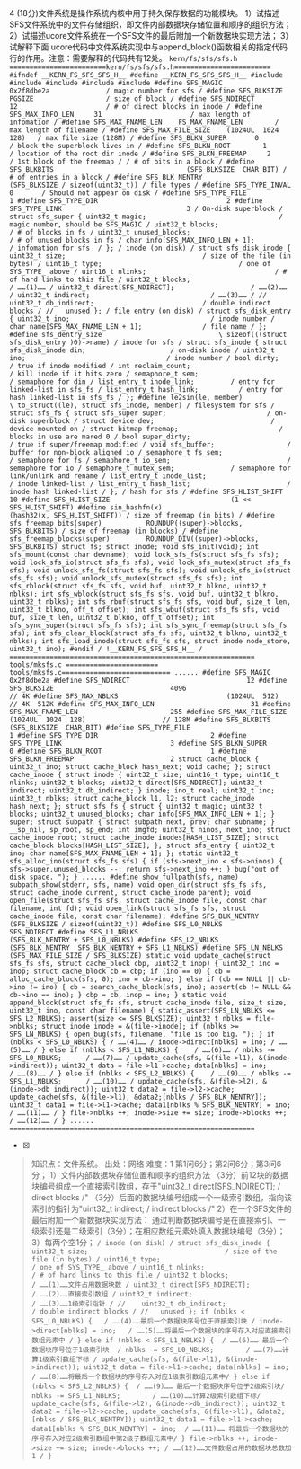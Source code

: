 4
(18分)文件系统是操作系统内核中用于持久保存数据的功能模块。
1）试描述SFS文件系统中的文件存储组织，即文件内部数据块存储位置和顺序的组织方法；
2）试描述ucore文件系统在一个SFS文件的最后附加一个新数据块实现方法；
3）试解释下面 ucore代码中文件系统实现中与append_block()函数相关的指定代码行的作用。注意：需要解释的代码共有12处。
    ```
	    kern/fs/sfs/sfs.h
	    ========================kern/fs/sfs/sfs.h========================
	    #ifndef __KERN_FS_SFS_SFS_H__
	    #define __KERN_FS_SFS_SFS_H__
	    #include
	    #include
	    #include
	    #include
	    #include
	    #define SFS_MAGIC            0x2f8dbe2a              / magic number for sfs /
	    #define SFS_BLKSIZE          PGSIZE                  / size of block /
	    #define SFS_NDIRECT          12                      / # of direct blocks in inode /
	    #define SFS_MAX_INFO_LEN     31                      / max length of infomation /
	    #define SFS_MAX_FNAME_LEN    FS_MAX_FNAME_LEN        / max length of filename /
	    #define SFS_MAX_FILE_SIZE    (1024UL  1024  128)   / max file size (128M) /
	    #define SFS_BLKN_SUPER       0                   / block the superblock lives in /
	    #define SFS_BLKN_ROOT        1                   / location of the root dir inode /
	    #define SFS_BLKN_FREEMAP     2                   / 1st block of the freemap /
	    / # of bits in a block /
	    #define SFS_BLKBITS                                 (SFS_BLKSIZE  CHAR_BIT)
	    / # of entries in a block /
	    #define SFS_BLK_NENTRY                              (SFS_BLKSIZE / sizeof(uint32_t))
	    / file types /
	    #define SFS_TYPE_INVAL                              0       / Should not appear on disk /
	    #define SFS_TYPE_FILE                               1
	    #define SFS_TYPE_DIR                                2
	    #define SFS_TYPE_LINK                               3
	    /
	      On-disk superblock
	     /
	    struct sfs_super {
	        uint32_t magic;                                 / magic number, should be SFS_MAGIC /
	        uint32_t blocks;                                / # of blocks in fs /
	        uint32_t unused_blocks;                         / # of unused blocks in fs /
	        char info[SFS_MAX_INFO_LEN + 1];                / infomation for sfs  /
	    };
	    / inode (on disk) /
	    struct sfs_disk_inode {
	        uint32_t size;                                  / size of the file (in bytes) /
	        uint16_t type;                                  / one of SYS_TYPE_ above /
	        uint16_t nlinks;                                / # of hard links to this file /
	        uint32_t blocks;                                / ……(1)…… /
	        uint32_t direct[SFS_NDIRECT];                   / ……(2)…… /
	        uint32_t indirect;                              / ……(3)…… /
	    //    uint32_t db_indirect;                           / double indirect blocks /
	    //   unused
	    };
	    / file entry (on disk) /
	    struct sfs_disk_entry {
	        uint32_t ino;                                   / inode number /
	        char name[SFS_MAX_FNAME_LEN + 1];               / file name /
	    };
	    #define sfs_dentry_size                             \
	        sizeof(((struct sfs_disk_entry )0)->name)
	    / inode for sfs /
	    struct sfs_inode {
	        struct sfs_disk_inode din;                     / on-disk inode /
	        uint32_t ino;                                   / inode number /
	        bool dirty;                                     / true if inode modified /
	        int reclaim_count;                              / kill inode if it hits zero /
	        semaphore_t sem;                                / semaphore for din /
	        list_entry_t inode_link;         / entry for linked-list in sfs_fs /
	        list_entry_t hash_link;          / entry for hash linked-list in sfs_fs /
	    };
	    #define le2sin(le, member)                          \
	        to_struct((le), struct sfs_inode, member)
	    / filesystem for sfs /
	    struct sfs_fs {
	        struct sfs_super super;                         / on-disk superblock /
	        struct device dev;                             / device mounted on /
	        struct bitmap freemap;                         / blocks in use are mared 0 /
	        bool super_dirty;                               / true if super/freemap modified /
	        void sfs_buffer;                  / buffer for non-block aligned io /
	        semaphore_t fs_sem;                             / semaphore for fs /
	        semaphore_t io_sem;                             / semaphore for io /
	        semaphore_t mutex_sem;              / semaphore for link/unlink and rename /
	        list_entry_t inode_list;                        / inode linked-list /
	        list_entry_t hash_list;                        / inode hash linked-list /
	    };
	    / hash for sfs /
	    #define SFS_HLIST_SHIFT                             10
	    #define SFS_HLIST_SIZE                              (1 << SFS_HLIST_SHIFT)
	    #define sin_hashfn(x)                               (hash32(x, SFS_HLIST_SHIFT))
	    / size of freemap (in bits) /
	    #define sfs_freemap_bits(super)           ROUNDUP((super)->blocks, SFS_BLKBITS)
	    / size of freemap (in blocks) /
	    #define sfs_freemap_blocks(super)         ROUNDUP_DIV((super)->blocks, SFS_BLKBITS)
	    struct fs;
	    struct inode;
	    void sfs_init(void);
	    int sfs_mount(const char devname);
	    void lock_sfs_fs(struct sfs_fs sfs);
	    void lock_sfs_io(struct sfs_fs sfs);
	    void lock_sfs_mutex(struct sfs_fs sfs);
	    void unlock_sfs_fs(struct sfs_fs sfs);
	    void unlock_sfs_io(struct sfs_fs sfs);
	    void unlock_sfs_mutex(struct sfs_fs sfs);
	    int sfs_rblock(struct sfs_fs sfs, void buf, uint32_t blkno, uint32_t nblks);
	    int sfs_wblock(struct sfs_fs sfs, void buf, uint32_t blkno, uint32_t nblks);
	    int sfs_rbuf(struct sfs_fs sfs, void buf, size_t len, uint32_t blkno, off_t offset);
	    int sfs_wbuf(struct sfs_fs sfs, void buf, size_t len, uint32_t blkno, off_t offset);
	    int sfs_sync_super(struct sfs_fs sfs);
	    int sfs_sync_freemap(struct sfs_fs sfs);
	    int sfs_clear_block(struct sfs_fs sfs, uint32_t blkno, uint32_t nblks);
	    int sfs_load_inode(struct sfs_fs sfs, struct inode node_store, uint32_t ino);
	    #endif / !__KERN_FS_SFS_SFS_H__ /
	    =============================================================
	    tools/mksfs.c
	    ======================= tools/mksfs.c===========================
	    ......
	    #define SFS_MAGIC                               0x2f8dbe2a
	    #define SFS_NDIRECT                             12
	    #define SFS_BLKSIZE                             4096                                    // 4K
	    #define SFS_MAX_NBLKS                           (1024UL  512)                          // 4K  512K
	    #define SFS_MAX_INFO_LEN                        31
	    #define SFS_MAX_FNAME_LEN                       255
	    #define SFS_MAX_FILE_SIZE                       (1024UL  1024  128)                   // 128M
	    #define SFS_BLKBITS                             (SFS_BLKSIZE  CHAR_BIT)
	    #define SFS_TYPE_FILE                           1
	    #define SFS_TYPE_DIR                            2
	    #define SFS_TYPE_LINK                           3
	    #define SFS_BLKN_SUPER                          0
	    #define SFS_BLKN_ROOT                           1
	    #define SFS_BLKN_FREEMAP                        2
	    struct cache_block {
	        uint32_t ino;
	        struct cache_block hash_next;
	        void cache;
	    };
	    struct cache_inode {
	        struct inode {
	            uint32_t size;
	            uint16_t type;
	            uint16_t nlinks;
	            uint32_t blocks;
	            uint32_t direct[SFS_NDIRECT];
	            uint32_t indirect;
	            uint32_t db_indirect;
	        } inode;
	        ino_t real;
	        uint32_t ino;
	        uint32_t nblks;
	        struct cache_block l1, l2;
	        struct cache_inode hash_next;
	    };
	    struct sfs_fs {
	        struct {
	            uint32_t magic;
	            uint32_t blocks;
	            uint32_t unused_blocks;
	            char info[SFS_MAX_INFO_LEN + 1];
	        } super;
	        struct subpath {
	            struct subpath next, prev;
	            char subname;
	        } __sp_nil, sp_root, sp_end;
	        int imgfd;
	        uint32_t ninos, next_ino;
	        struct cache_inode root;
	        struct cache_inode inodes[HASH_LIST_SIZE];
	        struct cache_block blocks[HASH_LIST_SIZE];
	    };
	    struct sfs_entry {
	        uint32_t ino;
	        char name[SFS_MAX_FNAME_LEN + 1];
	    };
	    static uint32_t
	    sfs_alloc_ino(struct sfs_fs sfs) {
	        if (sfs->next_ino < sfs->ninos) {
	            sfs->super.unused_blocks --;
	            return sfs->next_ino ++;
	        }
	        bug("out of disk space.
	");
	    }
	    ......
	    #define show_fullpath(sfs, name) subpath_show(stderr, sfs, name)
	    void open_dir(struct sfs_fs sfs, struct cache_inode current, struct cache_inode parent);
	    void open_file(struct sfs_fs sfs, struct cache_inode file, const char filename, int fd);
	    void open_link(struct sfs_fs sfs, struct cache_inode file, const char filename);
	    #define SFS_BLK_NENTRY                          (SFS_BLKSIZE / sizeof(uint32_t))
	    #define SFS_L0_NBLKS                            SFS_NDIRECT
	    #define SFS_L1_NBLKS                            (SFS_BLK_NENTRY + SFS_L0_NBLKS)
	    #define SFS_L2_NBLKS                            (SFS_BLK_NENTRY  SFS_BLK_NENTRY + SFS_L1_NBLKS)
	    #define SFS_LN_NBLKS                            (SFS_MAX_FILE_SIZE / SFS_BLKSIZE)
	    static void
	    update_cache(struct sfs_fs sfs, struct cache_block cbp, uint32_t inop) {
	        uint32_t ino = inop;
	        struct cache_block cb = cbp;
	        if (ino == 0) {
	            cb = alloc_cache_block(sfs, 0);
	            ino = cb->ino;
	        }
	        else if (cb == NULL || cb->ino != ino) {
	            cb = search_cache_block(sfs, ino);
	            assert(cb != NULL && cb->ino == ino);
	        }
	        cbp = cb, inop = ino;
	    }
	    static void
	    append_block(struct sfs_fs sfs, struct cache_inode file, size_t size, uint32_t ino, const char filename) {
	        static_assert(SFS_LN_NBLKS <= SFS_L2_NBLKS);
	        assert(size <= SFS_BLKSIZE);
	        uint32_t nblks = file->nblks;
	        struct inode inode = &(file->inode);
	        if (nblks >= SFS_LN_NBLKS) {
	            open_bug(sfs, filename, "file is too big.
	");
	        }
	        if (nblks < SFS_L0_NBLKS) {	/ ……(4)…… /
	            inode->direct[nblks] = ino;	/ ……(5)…… /
	        }
	        else if (nblks < SFS_L1_NBLKS) {	/ ……(6)…… /
	            nblks -= SFS_L0_NBLKS;		/ ……(7)…… /
	            update_cache(sfs, &(file->l1), &(inode->indirect));
	            uint32_t data = file->l1->cache;
	            data[nblks] = ino;			/ ……(8)…… /
	        }
	        else if (nblks < SFS_L2_NBLKS) {	/ ……(9)…… /
	            nblks -= SFS_L1_NBLKS;		/ ……(10)…… /
	            update_cache(sfs, &(file->l2), &(inode->db_indirect));
	            uint32_t data2 = file->l2->cache;
	            update_cache(sfs, &(file->l1), &data2;[nblks / SFS_BLK_NENTRY]);
	            uint32_t data1 = file->l1->cache;
	            data1[nblks % SFS_BLK_NENTRY] = ino;	/ ……(11)…… /
	        }
	        file->nblks ++;
	        inode->size += size;
	        inode->blocks ++;	/ ……(12)…… /
	    }
	    ......
	    =============================================================
	    ```
    
- [x]  

> 知识点：文件系统。
> 出处：网络
> 难度：1
> 第1问6分；第2问6分；第3问6分；
> 1）文件内部数据块存储位置和顺序的组织方法
> （3分）前12块的数据块编号组成一个直接索引数组，存于"uint32_t direct[SFS_NDIRECT]; / direct blocks /"
> （3分）后面的数据块编号组成一个一级索引数组，指向该索引的指针为"uint32_t indirect; / indirect blocks /"
> 2）在一个SFS文件的最后附加一个新数据块实现方法：
> 通过判断数据块编号是在直接索引、一级索引还是二级索引（3分）；在相应数组元素处填入数据块编号（3分）；
> 3）每两个空1分；
>     ```
>     / inode (on disk) /
>     struct sfs_disk_inode {
>         uint32_t size;                                  / size of the file (in bytes) /
>         uint16_t type;                                  / one of SYS_TYPE_ above /
>         uint16_t nlinks;                                / # of hard links to this file /
>         uint32_t blocks;                                / ……(1)……文件占用数据块数 /
>         uint32_t direct[SFS_NDIRECT];                   / ……(2)……直接索引数组 /
>         uint32_t indirect;                              / ……(3)……1级索引指针 /
>     //    uint32_t db_indirect;                           / double indirect blocks /
>     //   unused
>     };
>         if (nblks < SFS_L0_NBLKS) {	/ ……(4)……最后一个数据块序号位于直接索引块 /
>             inode->direct[nblks] = ino;	/ ……(5)……将最后一个数据块的序号存入对应直接索引数组元素中 /
>         }
>         else if (nblks < SFS_L1_NBLKS) {	/ ……(6)…… 最后一个数据块序号位于1级索引块  /
>             nblks -= SFS_L0_NBLKS;		/ ……(7)……计算1级索引数组下标 /
>             update_cache(sfs, &(file->l1), &(inode->indirect));
>             uint32_t data = file->l1->cache;
>             data[nblks] = ino;			/ ……(8)……将最后一个数据块的序号存入对应1级索引数组元素中/
>         }
>         else if (nblks < SFS_L2_NBLKS) {	/ ……(9)…… 最后一个数据块序号位于2级索引块/
>             nblks -= SFS_L1_NBLKS;		/ ……(10)……计算2级索引数组下标/
>             update_cache(sfs, &(file->l2), &(inode->db_indirect));
>             uint32_t data2 = file->l2->cache;
>             update_cache(sfs, &(file->l1), &data2;[nblks / SFS_BLK_NENTRY]);
>             uint32_t data1 = file->l1->cache;
>             data1[nblks % SFS_BLK_NENTRY] = ino;	/ ……(11)…… 将最后一个数据块的序号存入对应2级索引数组中第2级子数组元素中/
>         }
>         file->nblks ++;
>         inode->size += size;
>         inode->blocks ++;	/ ……(12)……文件数据占用的数据块总数加1 /
>     }
>     ```
>     
